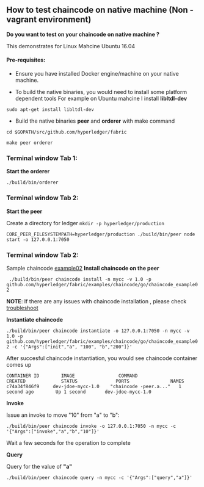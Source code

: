 ## How to test chaincode on native machine (Non -vagrant environment)

**Do you want to test on your chaincode on native machine ?**

This demonstrates for Linux Mahcine Ubuntu 16.04

#### Pre-requisites:
* Ensure you have installed Docker engine/machine on your native machine.

* To build the native binaries, you would need to install some platform dependent tools For example on Ubuntu mahcine I install 
**libltdl-dev**
```
sudo apt-get install libltdl-dev
```

* Build the native binaries **peer** and **orderer** with make command
```
cd $GOPATH/src/github.com/hyperledger/fabric

make peer orderer
```

### Terminal window Tab 1: 

**Start the orderer**

`./build/bin/orderer`

### Terminal window Tab 2: 

**Start the peer**

Create a directory for ledger 
`mkdir -p hyperledger/production`

```
CORE_PEER_FILESYSTEMPATH=hyperledger/production ./build/bin/peer node start -o 127.0.0.1:7050
```

### Terminal window Tab 2: 
Sample chaincode [example02](https://github.com/hyperledger/fabric/tree/master/examples/chaincode/go/chaincode_example02) 
**Install chaincode on the peer**

`
./build/bin/peer chaincode install -n mycc -v 1.0 -p github.com/hyperledger/fabric/examples/chaincode/go/chaincode_example02`

**NOTE**: If there are any issues with chaincode installation , please check [troubleshoot](https://github.com/asararatnakar/fabric_v1_Chaincode_instructions/blob/master/README.md#troubleshoot)

**Instantiate chaincode**

`
./build/bin/peer chaincode instantiate -o 127.0.0.1:7050 -n mycc -v 1.0 -p github.com/hyperledger/fabric/examples/chaincode/go/chaincode_example02 -c '{"Args":["init","a", "100", "b","200"]}'
`

After succesful chaincode instantiation, you would see chaincode container comes up
```
CONTAINER ID        IMAGE                COMMAND                  CREATED             STATUS              PORTS               NAMES
c74a34f846f9     dev-jdoe-mycc-1.0    "chaincode -peer.a..."   1 second ago        Up 1 second       dev-jdoe-mycc-1.0
```

**Invoke**

Issue an invoke to move "10" from "a" to "b":

 `./build/bin/peer chaincode invoke -o 127.0.0.1:7050 -n mycc -c '{"Args":["invoke","a","b","10"]}'`

Wait a few seconds for the operation to complete


**Query**

Query for the value of **"a"**

`./build/bin/peer chaincode query -n mycc -c '{"Args":["query","a"]}'`
